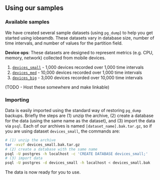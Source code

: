 ## Using our samples

### Available samples

We have created several sample datasets (using `pg_dump`) to help you get
started using iobeamdb. These datasets vary in database size, number of time
intervals, and number of values for the partition field.

**Device ops**: These datasets are designed to represent metrics (e.g. CPU,
memory, network) collected from mobile devices.
1. [`devices_small`](https://iobeamdata.blob.core.windows.net/datasets/devices_small.bak.tar.gz) - 1,000 devices recorded over 1,000 time intervals
1. [`devices_med`](https://iobeamdata.blob.core.windows.net/datasets/devices_med.bak.tar.gz) - 10,000 devices recorded over 1,000 time intervals
1. [`devices_big`](https://iobeamdata.blob.core.windows.net/datasets/devices_big.bak.tar.gz) - 3,000 devices recorded over 10,000 time intervals

(TODO - Host these somewhere and make linkable)

### Importing
Data is easily imported using the standard way of restoring `pg_dump` backups.
Briefly the steps are (1) unzip the archive, (2) create a database for the
data (using the same name as the dataset), and (3) import the data via `psql`.
Each of our archives is named `[dataset_name].bak.tar.gz`, so if you are using
dataset `devices_small`, the commands are:
```bash
# (1) unzip the archive
tar -xvzf devices_small.bak.tar.gz
# (2) create a database with the same name
psql -U postgres -h localhost -c 'CREATE DATABASE devices_small;'
# (3) import data
psql -U postgres -d devices_small -h localhost < devices_small.bak
```

The data is now ready for you to use.

